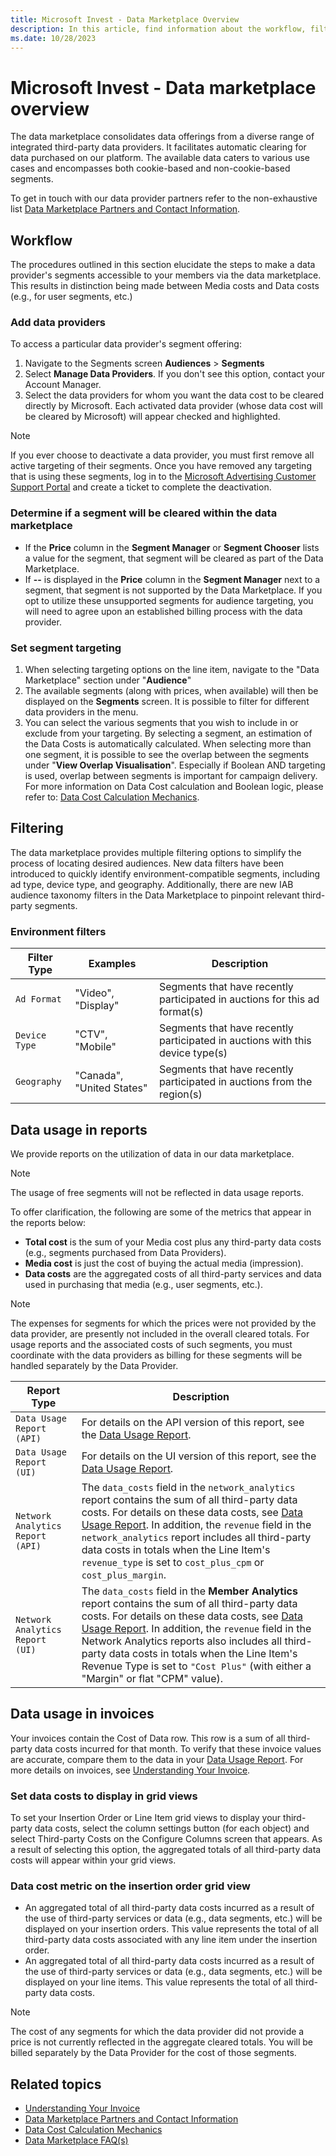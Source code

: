 ```yaml
---
title: Microsoft Invest - Data Marketplace Overview
description: In this article, find information about the workflow, filtering, and data usage for Data Marketplace.
ms.date: 10/28/2023
---
```


# Microsoft Invest - Data marketplace overview

The data marketplace consolidates data offerings from a diverse range of integrated third-party data providers. It facilitates automatic clearing for data purchased on our platform. The available data caters to various use cases and encompasses both cookie-based and non-cookie-based segments.

To get in touch with our data provider partners refer to the non-exhaustive list [Data Marketplace Partners and Contact Information](data-marketplace-partners-and-contact-information.md).

## Workflow

The procedures outlined in this section elucidate the steps to make a data provider's segments accessible to your members via the data marketplace. This results in distinction being made between Media costs and Data costs (e.g., for user segments, etc.)

### Add data providers

To access a particular data provider's segment offering:

1. Navigate to the Segments screen **Audiences** > **Segments**
1. Select **Manage Data Providers**. If you don't see this option, contact your Account Manager.
1. Select the data providers for whom you want the data cost to be cleared directly by Microsoft. Each activated data provider (whose data cost will be cleared by Microsoft) will appear checked and highlighted.

> [!NOTE]
> If you ever choose to deactivate a data provider, you must first remove all active targeting of their segments. Once you have removed any targeting that is using these segments, log in to the [Microsoft Advertising Customer Support Portal](https://support.ads.microsoft.com) and create a ticket to complete the deactivation.

### Determine if a segment will be cleared within the data marketplace

- If the **Price** column in the **Segment Manager** or **Segment Chooser** lists a value for the segment, that segment will be cleared as part of the Data Marketplace.
- If **--** is displayed in the **Price** column in the **Segment Manager** next to a segment, that segment is not supported by the Data Marketplace. If you opt to utilize these unsupported segments for audience targeting, you will need to agree upon an established billing process with the data provider.

### Set segment targeting

1. When selecting targeting options on the line item, navigate to the "Data Marketplace" section under "**Audience**"
1. The available segments (along with prices, when available) will then be displayed on the **Segments** screen. It is possible to filter for different data providers in the menu.
1. You can select the various segments that you wish to include in or exclude from your targeting. By selecting a segment, an estimation of the Data Costs is automatically calculated. When selecting more than one segment, it is possible to see the overlap between the segments under "**View Overlap Visualisation**". Especially if Boolean AND targeting is used, overlap between segments is important for campaign delivery. For more information on Data Cost calculation and Boolean logic, please refer to: [Data Cost Calculation Mechanics](data-cost-calculation-mechanics.md).

## Filtering

The data marketplace provides multiple filtering options to simplify the process of locating desired audiences. New data filters have been introduced to quickly identify environment-compatible segments, including ad type, device type, and geography. Additionally, there are new IAB audience taxonomy filters in the Data Marketplace to pinpoint relevant third-party segments.

### Environment filters

| Filter Type | Examples | Description |
|---|---|---|
| `Ad Format` | "Video", "Display" | Segments that have recently participated in auctions for this ad format(s) |
| `Device Type` | "CTV", "Mobile" | Segments that have recently participated in auctions with this device type(s) |
| `Geography` | "Canada", "United States" | Segments that have recently participated in auctions from the region(s) |

## Data usage in reports

We provide reports on the utilization of data in our data marketplace.

> [!NOTE]
> The usage of free segments will not be reflected in data usage reports.

To offer clarification, the following are some of the metrics that appear in the reports below:

- **Total cost** is the sum of your Media cost plus any third-party data costs (e.g., segments purchased from Data Providers).
- **Media cost** is just the cost of buying the actual media (impression).
- **Data costs** are the aggregated costs of all third-party services and data used in purchasing that media (e.g., user segments, etc.).

> [!NOTE]
> The expenses for segments for which the prices were not provided by the data provider, are presently not included in the overall cleared totals. For usage reports and the associated costs of such segments, you must coordinate with the data providers as billing for these segments will be handled separately by the Data Provider.

| Report Type | Description |
|---|---|
| `Data Usage Report (API)` | For details on the API version of this report, see the [Data Usage Report](data-usage-report.md). |
| `Data Usage Report (UI)` | For details on the UI version of this report, see the [Data Usage Report](data-usage-report.md). |
| `Network Analytics Report (API)` | The `data_costs` field in the `network_analytics` report contains the sum of all third-party data costs. For details on these data costs, see [Data Usage Report](data-usage-report.md). In addition, the `revenue` field in the `network_analytics` report includes all third-party data costs in totals when the Line Item's `revenue_type` is set to `cost_plus_cpm` or `cost_plus_margin`. |
| `Network Analytics Report (UI)` | The `data_costs` field in the **Member Analytics** report contains the sum of all third-party data costs. For details on these data costs, see [Data Usage Report](data-usage-report.md). In addition, the `revenue` field in the Network Analytics reports also includes all third-party data costs in totals when the Line Item's Revenue Type is set to `"Cost Plus"` (with either a "Margin" or flat "CPM" value). |

## Data usage in invoices

Your invoices contain the Cost of Data row. This row is a sum of all third-party data costs incurred for that month. To verify that these invoice values are accurate, compare them to the data in your [Data Usage Report](data-usage-report.md). For more details on invoices, see [Understanding Your Invoice](understanding-your-invoice.md).

### Set data costs to display in grid views

To set your Insertion Order or Line Item grid views to display your third-party data costs, select the column settings button (for each object) and select Third-party Costs on the Configure Columns screen that appears. As a result of selecting this option, the aggregated totals of all third-party data costs will appear within your grid views.

### Data cost metric on the insertion order grid view

- An aggregated total of all third-party data costs incurred as a result of the use of third-party services or data (e.g., data segments, etc.) will be displayed on your insertion orders. This value represents the total of all third-party data costs associated with any line item under the insertion order.
- An aggregated total of all third-party data costs incurred as a result of the use of third-party services or data (e.g., data segments, etc.) will be displayed on your line items. This value represents the total of all third-party data costs.

> [!NOTE]
> The cost of any segments for which the data provider did not provide a price is not currently reflected in the aggregate cleared totals. You will be billed separately by the Data Provider for the cost of those segments.

## Related topics

- [Understanding Your Invoice](understanding-your-invoice.md)
- [Data Marketplace Partners and Contact Information](data-marketplace-partners-and-contact-information.md)
- [Data Cost Calculation Mechanics](data-cost-calculation-mechanics.md)
- [Data Marketplace FAQ(s)](data-marketplace-faq.md)
